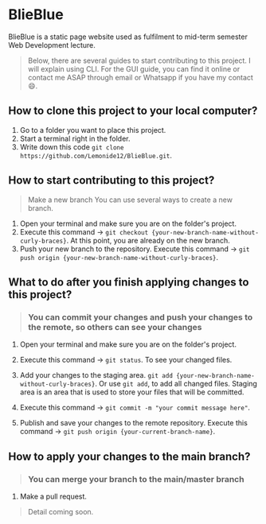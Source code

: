 # BlieBlue

BlieBlue is a static page website used as fulfilment to mid-term semester Web Development lecture.  

> Below, there are several guides to start contributing to this project. I will explain using CLI. For the GUI guide, you can find it online or contact me ASAP through email or Whatsapp if you have my contact 😄.  

## How to clone this project to your local computer?

1. Go to a folder you want to place this project.
2. Start a terminal right in the folder.
3. Write down this code `git clone https://github.com/Lemonide12/BlieBlue.git`.  

## How to start contributing to this project?

> Make a new branch
> You can use several ways to create a new branch.

1. Open your terminal and make sure you are on the folder's project.  
2. Execute this command -> `git checkout {your-new-branch-name-without-curly-braces}`. At this point, you are already on the new branch.
3. Push your new branch to the repository. Execute this command ->  `git push origin {your-new-branch-name-without-curly-braces}`.  

## What to do after you finish applying changes to this project?

> ### You can commit your changes and push your changes to the remote, so others can see your changes

1. Open your terminal and make sure you are on the folder's project.
2. Execute this command -> `git status`. To see your changed files.
3. Add your changes to the staging area. `git add {your-new-branch-name-without-curly-braces}`. Or use `git add`, to add all changed files. Staging area is an area that is used to store your files that will be committed.

4. Execute this command ->  `git commit -m "your commit message here"`.
5. Publish and save your changes to the remote repository. Execute this command ->  `git push origin {your-current-branch-name}`.  

## How to apply your changes to the main branch?

> ### You can merge your branch to the main/master branch

1. Make a pull request.

> Detail coming soon.

